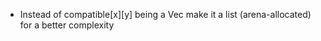 * Instead of compatible[x][y] being a Vec<Bool> make it a list (arena-allocated) for a better complexity

